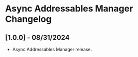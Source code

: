 # Async Addressables Manager Changelog

## [1.0.0] - 08/31/2024
- Async Addressables Manager release.
